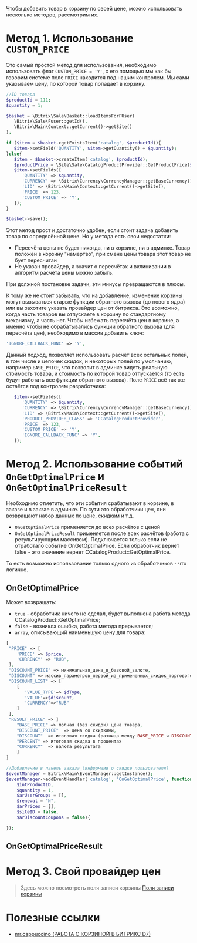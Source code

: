 Чтобы добавить товар в корзину по своей цене, можно использовать несколько методов, рассмотрим их.
# Метод 1. Использование `CUSTOM_PRICE`
Это самый простой метод для использования, необходимо использовать флаг `CUSTOM_PRICE = 'Y'`, с его помощью мы как бы говорим системе поле `PRICE` находится под нашим контролем. Мы сами указываем цену, по которой товар попадает в корзину.
```php
//ID товара
$productId = 111;
$quantity = 1;

$basket = \Bitrix\Sale\Basket::loadItemsForFUser(
   \Bitrix\Sale\Fuser::getId(), 
   \Bitrix\Main\Context::getCurrent()->getSite()
);

if ($item = $basket->getExistsItem('catalog', $productId)){
   $item->setField('QUANTITY', $item->getQuantity() + $quantity);
}else{
   $item = $basket->createItem('catalog', $productId);
   $productPrice = \Site\Sale\CatalogProductProvider::GetProductPrice($productId);
   $item->setFields([
      'QUANTITY' => $quantity,
      'CURRENCY' => \Bitrix\Currency\CurrencyManager::getBaseCurrency(),
      'LID' => \Bitrix\Main\Context::getCurrent()->getSite(),
      'PRICE' => 123,
      'CUSTOM_PRICE' => 'Y',
   ]);
}

$basket->save();
```
Этот метод прост и достаточно удобен, если стоит задача добавить товар по определённой цене. Но у метода есть свои недостатки:
* Пересчёта цены не будет никогда, ни в корзине, ни в админке. Товар положен в корзину "намертво", при смене цены товара этот товар не бует пересчитан
* Не указан провайдер, а значит о пересчётах и вклинивании в алгоритм расчёта цены можно забыть.

При должной постановке задачи, эти минусы превращаются в плюсы.

К тому же не стоит забывать, что на добавление, изменение корзины могут вызываться старые функции обратного вызова (до нового ядра) или вы захотите указать провайдер цен от битрикса. Это возможно, когда часть товаров вы отпускаете в корзину по стандартному механизму, а часть нет. Чтобы избежать пересчёта цен в корзине, а именно чтобы не обрабатывались функции обратного вызова (для пересчёта цен), необходимо в массив добавить ключ:
```php
'IGNORE_CALLBACK_FUNC' => 'Y',
```

Данный подход, позволяет использовать расчёт всех остальных полей, в том числе и цепочек скидок, и некоторых полей по умолчанию, например `BASE_PRICE`, что позволит в админке видеть реальную стоимость товара, и стоимость по которой товар отпускается (то есть будут работать все функции обратного вызова). Поле `PRICE` всё так же остаётся под контролем разработчика:
```php
   $item->setFields([
      'QUANTITY' => $quantity,
      'CURRENCY' => \Bitrix\Currency\CurrencyManager::getBaseCurrency(),
      'LID' => \Bitrix\Main\Context::getCurrent()->getSite(),
      'PRODUCT_PROVIDER_CLASS' => 'CCatalogProductProvider',
      'PRICE' => 123,
      'CUSTOM_PRICE' => 'Y',
      'IGNORE_CALLBACK_FUNC' => 'Y',
   ]);
```
# Метод 2. Использование событий `OnGetOptimalPrice` и `OnGetOptimalPriceResult`
Необходимо отметить, что эти события срабатывают в корзине, в заказе и в закзае в админке. По сути это обработчики цен, они возвращают набор данных по цене, скидкам и т.д.
* `OnGetOptimalPrice` применяется до всех расчётов с ценой
* `OnGetOptimalPriceResult` применяется после всех расчётов (работа с результирующим массивом). Подключается только если не отработало событие OnGetOptimalPrice. Если обработчик вернет false - это значение вернет CCatalogProduct::GetOptimalPrice.

То есть возможно использование только одного из обработчиков - что логично.

## OnGetOptimalPrice
Может возвращать:
* `true` - обработчик ничего не сделал, будет выполнена работа метода CCatalogProduct::GetOptimalPrice;
* `false` - возникла ошибка, работа метода прерывается;
* `array`, описывающий наименьшую цену для товара:
```php
[
 "PRICE" => [
    'PRICE' => $price,
    'CURRENCY' => "RUB",
 ],
 "DISCOUNT_PRICE" => минимальная_цена_в_базовой_валюте,
 "DISCOUNT" => массив_параметров_первой_из_примененных_скидок_торгового_каталога,
 "DISCOUNT_LIST" => [
    [
       'VALUE_TYPE'=> $dType,
       'VALUE'=>$discount,
       'CURRENCY'=>"RUB"  
    ]
 ],
 "RESULT_PRICE" => ]
    "BASE_PRICE" => полная (без скидок) цена товара, 
    "DISCOUNT_PRICE"  => цена со скидками, 
    "DISCOUNT"  => итоговая скидка (разница между BASE_PRICE и DISCOUNT_PRICE) 
    "PERCENT" => итоговая скидка в процентах 
    "CURRENCY"  => валюта результата 
    ]
]
```

```php
//Добавление в панель заказа (информаии о скидке пользователя)
$eventManager = Bitrix\Main\EventManager::getInstance();
$eventManager->addEventHandler('catalog', 'OnGetOptimalPrice', function(
    $intProductID,
    $quantity = 1,
    $arUserGroups = [],
    $renewal = "N",
    $arPrices = [],
    $siteID = false,
    $arDiscountCoupons = false){

});
```
## OnGetOptimalPriceResult

# Метод 3. Свой провайдер цен
> Здесь можно посмотреть поля записи корзины [Поля записи корзины](https://github.com/SidiGi/bitrix-info/wiki/%D0%9F%D0%BE%D0%BB%D1%8F-%D0%B7%D0%B0%D0%BF%D0%B8%D1%81%D0%B8-%D0%BA%D0%BE%D1%80%D0%B7%D0%B8%D0%BD%D1%8B)

# Полезные ссылки
* [mr.cappuccino (РАБОТА С КОРЗИНОЙ В БИТРИКС D7)](https://mrcappuccino.ru/blog/post/work-with-basket-bitrix-d7)